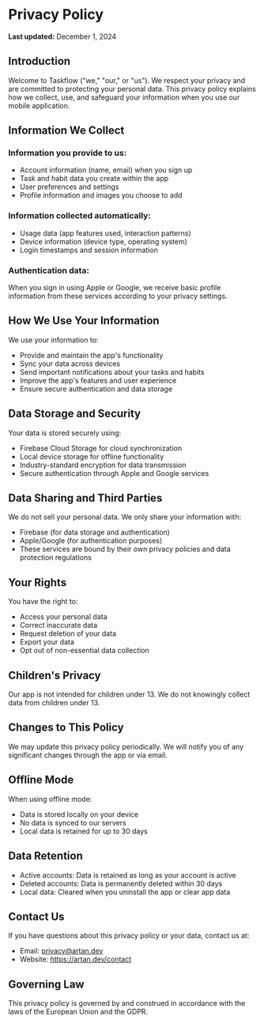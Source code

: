 # Privacy Policy

**Last updated:** December 1, 2024

## Introduction

Welcome to Taskflow ("we," "our," or "us"). We respect your privacy and are committed to protecting your personal data. This privacy policy explains how we collect, use, and safeguard your information when you use our mobile application.

## Information We Collect

### Information you provide to us:
- Account information (name, email) when you sign up
- Task and habit data you create within the app
- User preferences and settings
- Profile information and images you choose to add

### Information collected automatically:
- Usage data (app features used, interaction patterns)
- Device information (device type, operating system)
- Login timestamps and session information

### Authentication data:
When you sign in using Apple or Google, we receive basic profile information from these services according to your privacy settings.

## How We Use Your Information

We use your information to:
- Provide and maintain the app's functionality
- Sync your data across devices
- Send important notifications about your tasks and habits
- Improve the app's features and user experience
- Ensure secure authentication and data storage

## Data Storage and Security

Your data is stored securely using:
- Firebase Cloud Storage for cloud synchronization
- Local device storage for offline functionality
- Industry-standard encryption for data transmission
- Secure authentication through Apple and Google services

## Data Sharing and Third Parties

We do not sell your personal data. We only share your information with:
- Firebase (for data storage and authentication)
- Apple/Google (for authentication purposes)
- These services are bound by their own privacy policies and data protection regulations

## Your Rights

You have the right to:
- Access your personal data
- Correct inaccurate data
- Request deletion of your data
- Export your data
- Opt out of non-essential data collection

## Children's Privacy

Our app is not intended for children under 13. We do not knowingly collect data from children under 13.

## Changes to This Policy

We may update this privacy policy periodically. We will notify you of any significant changes through the app or via email.

## Offline Mode

When using offline mode:
- Data is stored locally on your device
- No data is synced to our servers
- Local data is retained for up to 30 days

## Data Retention

- Active accounts: Data is retained as long as your account is active
- Deleted accounts: Data is permanently deleted within 30 days
- Local data: Cleared when you uninstall the app or clear app data

## Contact Us

If you have questions about this privacy policy or your data, contact us at:
- Email: privacy@artan.dev
- Website: https://artan.dev/contact

## Governing Law

This privacy policy is governed by and construed in accordance with the laws of the European Union and the GDPR.
